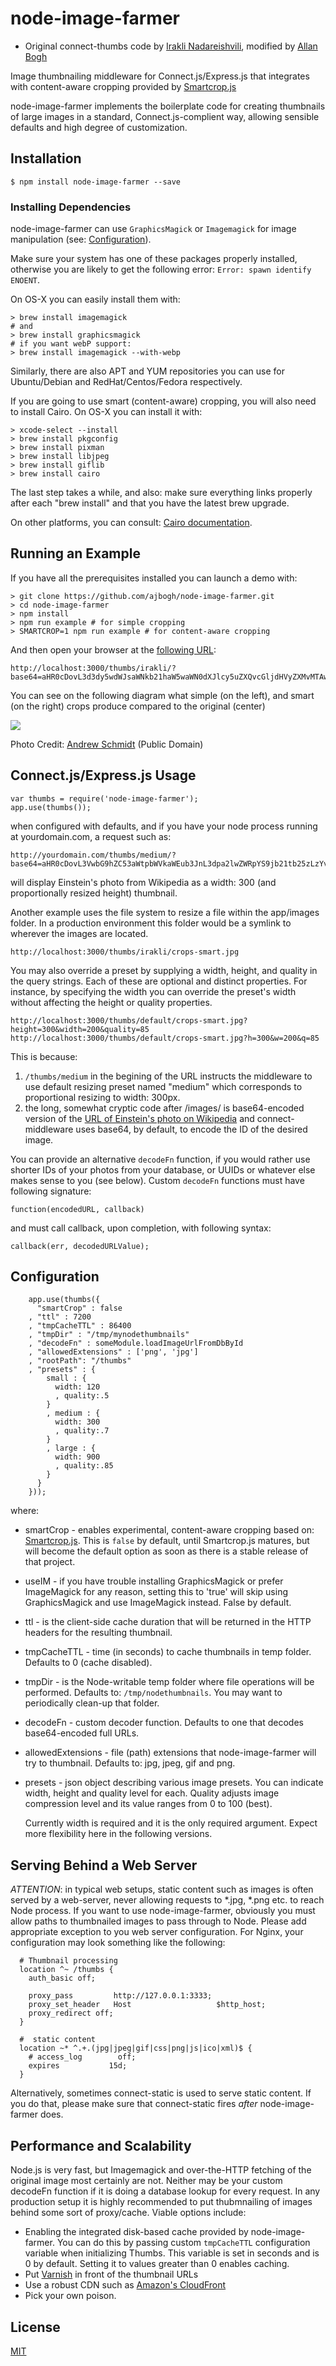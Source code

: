# node-image-farmer

* Original connect-thumbs code by [Irakli Nadareishvili](https://github.com/inadarei), modified by [Allan Bogh](https://github.com/ajbogh)

Image thumbnailing middleware for Connect.js/Express.js that integrates with content-aware
cropping provided by [Smartcrop.js](https://github.com/jwagner/smartcrop.js/)

node-image-farmer implements the boilerplate code for creating thumbnails of large images in a standard,
Connect.js-complient way, allowing sensible defaults and high degree of customization.

## Installation

    $ npm install node-image-farmer --save
    
### Installing Dependencies    

node-image-farmer can use `GraphicsMagick` or `Imagemagick` for image manipulation
(see: [Configuration](##configuration)). 

Make sure your system has one of these packages properly installed, 
otherwise you are likely to get the following error: `Error: spawn identify ENOENT`. 

On OS-X you can easily install them with: 

```console
> brew install imagemagick
# and
> brew install graphicsmagick
# if you want webP support:
> brew install imagemagick --with-webp
```

Similarly, there are also APT and YUM repositories you can use for Ubuntu/Debian and 
RedHat/Centos/Fedora respectively.

If you are going to use smart (content-aware) cropping, you will also need to install Cairo. On OS-X you 
can install it with: 

```console
> xcode-select --install
> brew install pkgconfig
> brew install pixman
> brew install libjpeg
> brew install giflib 
> brew install cairo
```

The last step takes a while, and also: make sure everything links properly after each "brew install" and 
that you have the latest brew upgrade.

On other platforms, you can consult: [Cairo documentation](http://cairographics.org/download/).

## Running an Example

If you have all the prerequisites installed you can launch a demo with:

```
> git clone https://github.com/ajbogh/node-image-farmer.git
> cd node-image-farmer
> npm install
> npm run example # for simple cropping
> SMARTCROP=1 npm run example # for content-aware cropping
```

And then open your browser at the [following URL](http://localhost:3000/thumbs/irakli/?base64=aHR0cDovL3d3dy5wdWJsaWNkb21haW5waWN0dXJlcy5uZXQvcGljdHVyZXMvMTAwMDAvdmVsa2EvMTA4MS0xMjQwMzI3MzE3cGMzcS5qcGc=):

```
http://localhost:3000/thumbs/irakli/?base64=aHR0cDovL3d3dy5wdWJsaWNkb21haW5waWN0dXJlcy5uZXQvcGljdHVyZXMvMTAwMDAvdmVsa2EvMTA4MS0xMjQwMzI3MzE3cGMzcS5qcGc=
```

You can see on the following diagram what simple (on the left), and smart (on the right)
 crops produce compared to the original (center)
 
 ![](https://raw.githubusercontent.com/inadarei/node-image-farmer/master/example/crops-smart.jpg)


Photo Credit: [Andrew Schmidt](http://www.publicdomainpictures.net/view-image.php?image=2514&picture=seagull&large=1) (Public Domain)
    
## Connect.js/Express.js Usage

    var thumbs = require('node-image-farmer');
    app.use(thumbs());
    
when configured with defaults, and if you have your node process running at yourdomain.com, a request such as:

    http://yourdomain.com/thumbs/medium/?base64=aHR0cDovL3VwbG9hZC53aWtpbWVkaWEub3JnL3dpa2lwZWRpYS9jb21tb25zLzYvNjYvRWluc3RlaW5fMTkyMV9ieV9GX1NjaG11dHplci5qcGc=
    
will display Einstein's photo from Wikipedia as a width: 300 (and proportionally resized height) thumbnail.

Another example uses the file system to resize a file within the app/images folder. In a production environment this folder would
be a symlink to wherever the images are located.

```
http://localhost:3000/thumbs/irakli/crops-smart.jpg
```

You may also override a preset by supplying a width, height, and quality in the query strings. Each of these are optional and
distinct properties. For instance, by specifying the width you can override the preset's width without affecting the height or quality properties.

```
http://localhost:3000/thumbs/default/crops-smart.jpg?height=300&width=200&quality=85
http://localhost:3000/thumbs/default/crops-smart.jpg?h=300&w=200&q=85
```


This is because:
 
1. `/thumbs/medium` in the begining of the URL instructs the middleware to use default resizing preset named "medium" 
 which corresponds to proportional resizing to width: 300px.
1. the long, somewhat cryptic code after /images/ is base64-encoded version of the 
 [URL of Einstein's photo on Wikipedia](http://upload.wikimedia.org/wikipedia/commons/6/66/Einstein_1921_by_F_Schmutzer.jpg)
 and connect-middleware uses base64, by default, to encode the ID of the desired image.
 
You can provide an alternative `decodeFn` function, if you would rather use shorter IDs of your photos from your database, 
or UUIDs or whatever else makes sense to you (see below). Custom `decodeFn` functions must have following signature: 

    function(encodedURL, callback)
    
and must call callback, upon completion, with following syntax:

    callback(err, decodedURLValue);

## Configuration

```
    app.use(thumbs({
      "smartCrop" : false
    , "ttl" : 7200
    , "tmpCacheTTL" : 86400
    , "tmpDir" : "/tmp/mynodethumbnails"
    , "decodeFn" : someModule.loadImageUrlFromDbById
    , "allowedExtensions" : ['png', 'jpg']
    , "rootPath": "/thumbs"
    , "presets" : {
        small : {
          width: 120
          , quality:.5
        }
        , medium : {
          width: 300
          , quality:.7
        }
        , large : {
          width: 900
          , quality:.85
        }
      }
    }));
```

where:

 * smartCrop - enables experimental, content-aware cropping based on: [Smartcrop.js](https://github.com/jwagner/smartcrop.js/).
   This is `false` by default, until Smartcrop.js matures, but will become the default option as soon as
   there is a stable release of that project.
 * useIM - if you have trouble installing GraphicsMagick or prefer ImageMagick for any reason,
   setting this to 'true' will skip using GraphicsMagick and use ImageMagick instead. False by default.
 * ttl - is the client-side cache duration that will be returned in the HTTP headers for the resulting thumbnail.
 * tmpCacheTTL - time (in seconds) to cache thumbnails in temp folder. Defaults to 0 (cache disabled).
 * tmpDir - is the Node-writable temp folder where file operations will be performed. Defaults to: `/tmp/nodethumbnails`. 
   You may want to periodically clean-up that folder.
 * decodeFn - custom decoder function. Defaults to one that decodes base64-encoded full URLs.
 * allowedExtensions - file (path) extensions that node-image-farmer will try to thumbnail. Defaults to: jpg, jpeg, gif and png.
 * presets - json object describing various image presets. You can indicate width, height and quality 
   level for each. Quality adjusts image compression level and its value ranges from 0 to 100 (best).
    
    Currently width is required and it is the only required argument. Expect more flexibility here in 
    the following versions.

## Serving Behind a Web Server
    
*ATTENTION*: in typical web setups, static content such as images is often served by a web-server, never allowing 
requests to *.jpg, *.png etc. to reach Node process. If you want to use node-image-farmer, obviously you must allow
paths to thumbnailed images to pass through to Node. Please add appropriate exception to you web server configuration. 
For Nginx, your configuration may look something like the following:

```
  # Thumbnail processing
  location ^~ /thumbs {
    auth_basic off;

    proxy_pass         http://127.0.0.1:3333;
    proxy_set_header   Host                   $http_host;
    proxy_redirect off;
  }

  #  static content
  location ~* ^.+.(jpg|jpeg|gif|css|png|js|ico|xml)$ {
    # access_log        off;
    expires           15d;
  }
```

Alternatively, sometimes connect-static is used to serve static content. If you do that, please make sure that 
connect-static fires *after* node-image-farmer does.

## Performance and Scalability

Node.js is very fast, but Imagemagick and over-the-HTTP fetching of the original image most certainly are not. 
Neither may be your custom decodeFn function if it is doing a database lookup for every request. In any 
production setup it is highly recommended to put thubmnailing of images behind some sort of proxy/cache. 
Viable options include:

- Enabling the integrated disk-based cache provided by node-image-farmer. You can do this by passing custom `tmpCacheTTL`
configuration variable when initializing Thumbs. This variable is set in seconds and is 0 by default. Setting it 
to values greater than 0 enables caching.
- Put [Varnish](https://www.varnish-cache.org/) in front of the thumbnail URLs
- Use a robust CDN such as [Amazon's CloudFront](http://aws.amazon.com/cloudfront/)
- Pick your own poison.

## License

[MIT](LICENSE)
